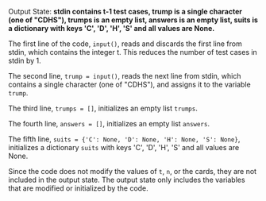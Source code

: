 Output State: **stdin contains t-1 test cases, trump is a single character (one of "CDHS"), trumps is an empty list, answers is an empty list, suits is a dictionary with keys 'C', 'D', 'H', 'S' and all values are None.**

The first line of the code, `input()`, reads and discards the first line from stdin, which contains the integer t. This reduces the number of test cases in stdin by 1.

The second line, `trump = input()`, reads the next line from stdin, which contains a single character (one of "CDHS"), and assigns it to the variable `trump`.

The third line, `trumps = []`, initializes an empty list `trumps`.

The fourth line, `answers = []`, initializes an empty list `answers`.

The fifth line, `suits = {'C': None, 'D': None, 'H': None, 'S': None}`, initializes a dictionary `suits` with keys 'C', 'D', 'H', 'S' and all values are None.

Since the code does not modify the values of `t`, `n`, or the cards, they are not included in the output state. The output state only includes the variables that are modified or initialized by the code.